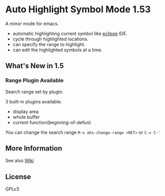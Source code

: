 Auto Highlight Symbol Mode 1.53
===============================

A minor mode for emacs.   

* automatic highlighting current symbol like [eclipse](http://www.eclipse.org) IDE.
* cycle through highlighted locations.
* can specify the range to highlight.
* can edit the highlighted symbols at a time.

What's New in 1.5
-----------------

### Range Plugin Available

Search range set by plugin.

3 built-in plugins available.

* display area
* whole buffer
* current function(begnning-of-defun)

You can change the search range 
`M-x ahs-change-range <RET>` or `C-x C-'`

More Information
----------------

See also [Wiki](http://github.com/mitsuo-saito/auto-highlight-symbol-mode/wiki/)

License
-------
GPLv3